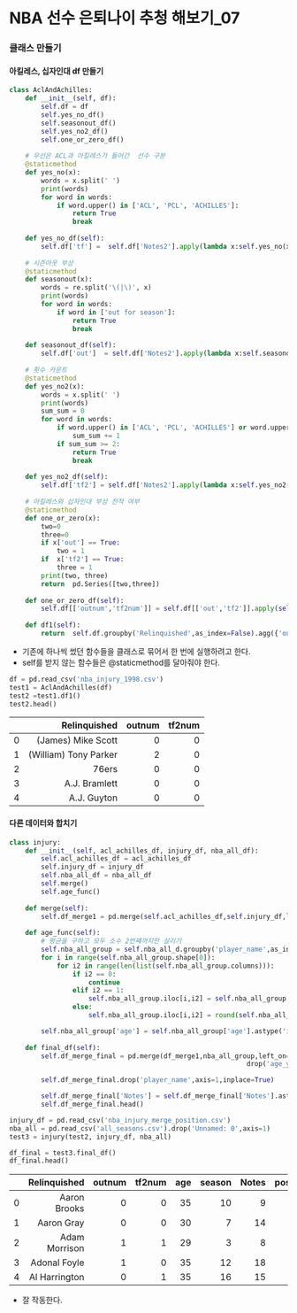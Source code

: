 # NBA 선수 은퇴나이 추청 해보기_07

### 클래스 만들기

#### 아킬레스, 십자인대 df 만들기

```python
class AclAndAchilles:
    def __init__(self, df):
        self.df = df
        self.yes_no_df()
        self.seasonout_df()
        self.yes_no2_df()
        self.one_or_zero_df()
        
    # 우선은 ACL과 아킬레스가 들어간  선수 구분
    @staticmethod
    def yes_no(x):
        words = x.split(' ')
        print(words)
        for word in words:
            if word.upper() in ['ACL', 'PCL', 'ACHILLES']:
                return True
                break   
                
    def yes_no_df(self):
        self.df['tf'] =  self.df['Notes2'].apply(lambda x:self.yes_no(x))
        
    # 시즌아웃 부상
    @staticmethod
    def seasonout(x):
        words = re.split('\(|\)', x)
        print(words)
        for word in words:
            if word in ['out for season']:
                return True
                break
                
    def seasonout_df(self):
        self.df['out']  = self.df['Notes2'].apply(lambda x:self.seasonout(x))
            
    # 횟수 카운트
    @staticmethod
    def yes_no2(x):
        words = x.split(' ')
        print(words)
        sum_sum = 0
        for word in words:
            if word.upper() in ['ACL', 'PCL', 'ACHILLES'] or word.upper() in['TORN','RUPTURE']:
                sum_sum += 1
            if sum_sum >= 2:
                return True
                break   
            
    def yes_no2_df(self):
        self.df['tf2'] = self.df['Notes2'].apply(lambda x:self.yes_no2(x))
        
    # 아킬레스와 십자인대 부상 전적 여부
    @staticmethod
    def one_or_zero(x):
        two=0
        three=0
        if x['out'] == True:
            two = 1
        if  x['tf2'] == True:
            three = 1
        print(two, three)    
        return  pd.Series([two,three])
    
    def one_or_zero_df(self):
        self.df[['outnum','tf2num']] = self.df[['out','tf2']].apply(self.one_or_zero,axis=1)
        
    def df1(self):
        return  self.df.groupby('Relinquished',as_index=False).agg({'outnum':'sum','tf2num':'sum'})
```

- 기존에 하나씩 썼던 함수들을 클래스로 묶어서 한 번에 실행하려고 한다.
- self를 받지 않는 함수들은 @staticmethod를 달아줘야 한다.

```python
df = pd.read_csv('nba_injury_1998.csv')
test1 = AclAndAchilles(df)
test2 =test1.df1()
test2.head()
```

|      |          Relinquished | outnum | tf2num |
| ---: | --------------------: | -----: | -----: |
|    0 |    (James) Mike Scott |      0 |      0 |
|    1 | (William) Tony Parker |      2 |      0 |
|    2 |                 76ers |      0 |      0 |
|    3 |         A.J. Bramlett |      0 |      0 |
|    4 |           A.J. Guyton |      0 |      0 |

#### 다른 데이터와 합치기

```python
class injury:
    def __init__(self, acl_achilles_df, injury_df, nba_all_df):
        self.acl_achilles_df = acl_achilles_df
        self.injury_df = injury_df
        self.nba_all_df = nba_all_df
        self.merge()
        self.age_func()
        
    def merge(self):
        self.df_merge1 = pd.merge(self.acl_achilles_df,self.injury_df,left_on='Relinquished',right_on='name').drop('name',axis=1)
        
    def age_func(self):
        # 평균을 구하고 모두 소수 2번쨰까지만 살리기
        self.nba_all_group = self.nba_all_d.groupby('player_name',as_index=False).mean()
        for i in range(self.nba_all_group.shape[0]):
            for i2 in range(len(list(self.nba_all_group.columns))):
                if i2 == 0:
                    continue
                elif i2 == 1:
                    self.nba_all_group.iloc[i,i2] = self.nba_all_group.iloc[i,i2].astype('int64')
                else:
                    self.nba_all_group.iloc[i,i2] = round(self.nba_all_group.iloc[i,i2],2)

        self.nba_all_group['age'] = self.nba_all_group['age'].astype('int64')
        
    def final_df(self):
        self.df_merge_final = pd.merge(df_merge1,nba_all_group,left_on='Relinquished',right_on='player_name',how='left').\
                                                            drop('age_y',axis=1).rename(columns={'age_x':'age'})

        self.df_merge_final.drop('player_name',axis=1,inplace=True)

        self.df_merge_final['Notes'] = self.df_merge_final['Notes'].astype(int)
        self.df_merge_final.head()
```

```python
injury_df = pd.read_csv('nba_injury_merge_position.csv')
nba_all = pd.read_csv('all_seasons.csv').drop('Unnamed: 0',axis=1)
test3 = injury(test2, injury_df, nba_all)
```

```python
df_final = test3.final_df()
df_final.head()
```

|      |  Relinquished | outnum | tf2num |  age | season | Notes | position | player_height | player_weight |    gp |   pts |  reb |  ast | net_rating | oreb_pct | dreb_pct | usg_pct | ts_pct | ast_pct |
| ---: | ------------: | -----: | -----: | ---: | -----: | ----: | -------: | ------------: | ------------: | ----: | ----: | ---: | ---: | ---------: | -------: | -------: | ------: | -----: | ------: |
|    0 |  Aaron Brooks |      0 |      0 |   35 |     10 |     9 |        G |        182.88 |         73.03 | 64.50 |  8.88 | 1.55 | 2.76 |      -3.31 |     0.02 |     0.07 |    0.22 |   0.52 |    0.23 |
|    1 |    Aaron Gray |      0 |      0 |   30 |      7 |    14 |        C |        213.36 |        122.47 | 45.43 |  3.24 | 3.73 | 0.66 |      -4.73 |     0.13 |     0.23 |    0.15 |   0.53 |    0.09 |
|    2 | Adam Morrison |      1 |      1 |   29 |      3 |     8 |        F |        203.20 |         92.99 | 53.67 |  6.07 | 1.80 | 1.17 |      -7.83 |     0.03 |     0.10 |    0.19 |   0.44 |    0.11 |
|    3 |  Adonal Foyle |      1 |      0 |   35 |     12 |    18 |        C |        208.28 |        118.88 | 61.08 |  3.78 | 4.48 | 0.44 |      -4.40 |     0.11 |     0.19 |    0.13 |   0.50 |    0.04 |
|    4 | Al Harrington |      0 |      1 |   35 |     16 |    15 |        F |        205.74 |        112.49 | 61.31 | 12.20 | 5.13 | 1.52 |      -1.45 |     0.06 |     0.17 |    0.23 |   0.51 |    0.10 |

- 잘 작동한다.

